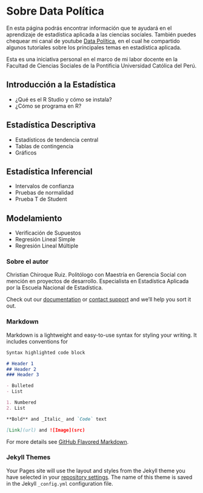 # Sobre Data Política
En esta página podrás encontrar información que te ayudará en el aprendizaje de estadística aplicada a las ciencias sociales. También puedes chequear mi canal de youtube [Data Política](https://www.youtube.com/channel/UCjsP5ejsSyUchRl2oA96J3A), en el cual he compartido algunos tutoriales sobre los principales temas en estadística aplicada. 

Esta es una iniciativa personal en el marco de mi labor docente en la Facultad de Ciencias Sociales de la Pontificia Universidad Católica del Perú.

## Introducción a la Estadística 

- ¿Qué es el R Studio y cómo se instala?
- ¿Cómo se programa en R?


## Estadística Descriptiva

- Estadísticos de tendencia central
- Tablas de contingencia
- Gráficos

## Estadística Inferencial

- Intervalos de confianza 
- Pruebas de normalidad
- Prueba T de Student

## Modelamiento

- Verificación de Supuestos
- Regresión Lineal Simple
- Regresión Lineal Múltiple



### Sobre el autor

Christian Chiroque Ruiz. Politólogo con Maestría en Gerencia Social con mención en proyectos de desarrollo. Especialista en Estadística Aplicada por la Escuela Nacional de Estadística. 



Check out our [documentation](https://help.github.com/categories/github-pages-basics/) or [contact support](https://github.com/contact) and we’ll help you sort it out.











### Markdown

Markdown is a lightweight and easy-to-use syntax for styling your writing. It includes conventions for

```markdown
Syntax highlighted code block

# Header 1
## Header 2
### Header 3

- Bulleted
- List

1. Numbered
2. List

**Bold** and _Italic_ and `Code` text

[Link](url) and ![Image](src)
```

For more details see [GitHub Flavored Markdown](https://guides.github.com/features/mastering-markdown/).

### Jekyll Themes

Your Pages site will use the layout and styles from the Jekyll theme you have selected in your [repository settings](https://github.com/DataPolitica/ooooo/settings). The name of this theme is saved in the Jekyll `_config.yml` configuration file.



